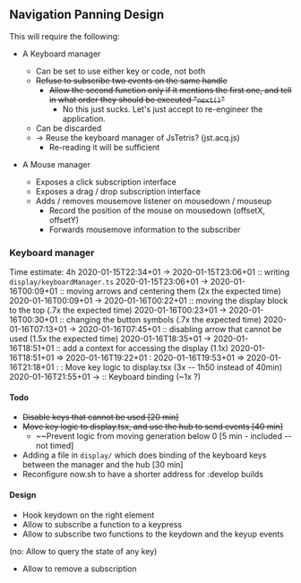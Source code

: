 ## Navigation Panning Design

This will require the following:

- A Keyboard manager

  - Can be set to use either key or code, not both
  - ~~Refuse to subscribe two events on the same handle~~
    - ~~Allow the second function only if it mentions the first one,
      and tell in what order they should be executed
      "`next()`"~~
      - No this just sucks. Let's just accept to re-engineer the application.
  - Can be discarded
  - -> Reuse the keyboard manager of JsTetris? (jst.acq.js)
    - Re-reading it will be sufficient

- A Mouse manager
  - Exposes a click subscription interface
  - Exposes a drag / drop subscription interface
  - Adds / removes mousemove listener on mousedown / mouseup
    - Record the position of the mouse on mousedown (offsetX, offsetY)
    - Forwards mousemove information to the subscriber

### Keyboard manager

Time estimate: 4h
2020-01-15T22:34+01 -> 2020-01-15T23:06+01 :: writing `display/keyboardManager.ts`
2020-01-15T23:06+01 -> 2020-01-16T00:09+01 :: moving arrows and centering them (2x the expected time)
2020-01-16T00:09+01 -> 2020-01-16T00:22+01 :: moving the display block to the top (.7x the expected time)
2020-01-16T00:23+01 -> 2020-01-16T00:30+01 :: changing the button symbols (.7x the expected time)
2020-01-16T07:13+01 -> 2020-01-16T07:45+01 :: disabling arrow that cannot be used (1.5x the expected time)
2020-01-16T18:35+01 -> 2020-01-16T18:51+01 :: add a context for accessing the display (1.1x)
2020-01-16T18:51+01 => 2020-01-16T19:22+01 :
2020-01-16T19:53+01 => 2020-01-16T21:18+01 :
: Move key logic to display.tsx (3x -- 1h50 instead of 40min)
2020-01-16T21:55+01 ->
:: Keyboard binding (~1x ?)

#### Todo

- ~~Disable keys that cannot be used [20 min]~~
- ~~Move key logic to display.tsx, and use the hub to send events [40 min]~~
  - ~~Prevent logic from moving generation below 0 [5 min - included -- not timed]
- Adding a file in `display/` which does binding of the keyboard keys between the manager and the hub [30 min]
- Reconfigure now.sh to have a shorter address for :develop builds

#### Design

- Hook keydown on the right element
- Allow to subscribe a function to a keypress
- Allow to subscribe two functions to the keydown and the keyup events

(no: Allow to query the state of any key)

- Allow to remove a subscription
